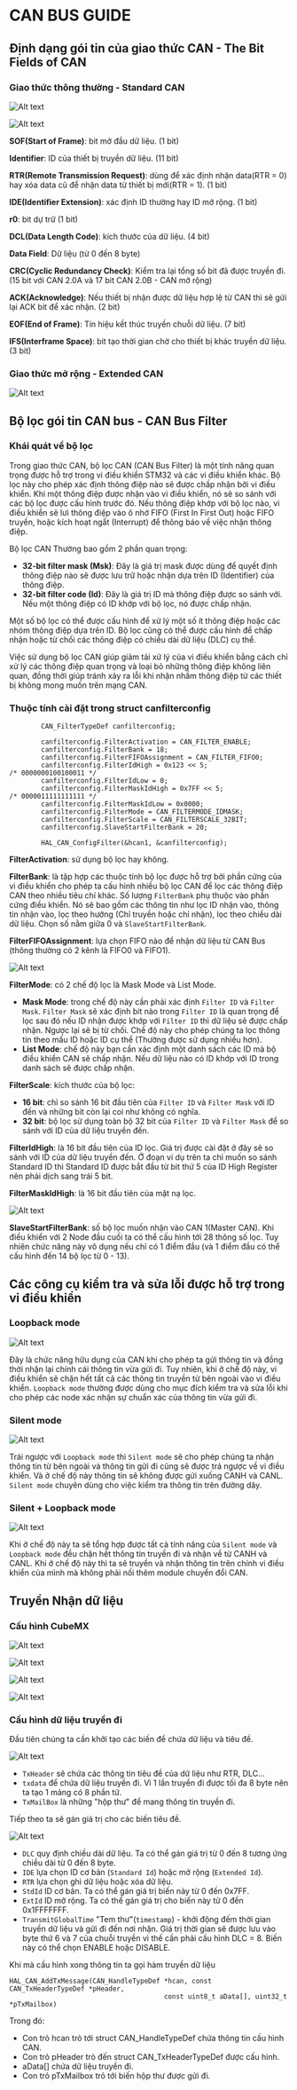 # CAN BUS GUIDE
## Định dạng gói tin của giao thức CAN - The Bit Fields of CAN
### Giao thức thông thường - Standard CAN

![Alt text](image-1.png)

![Alt text](image-11.png)

**SOF(Start of Frame)**: bit mở đầu dữ liệu. (1 bit)

**Identifier**: ID của thiết bị truyền dữ liệu. (11 bit)

**RTR(Remote Transmission Request)**: dùng để xác định nhận data(RTR = 0) hay xóa data cũ để nhận data từ thiết bị mới(RTR = 1). (1 bit)

**IDE(Identifier Extension)**: xác định ID thường hay ID mở rộng. (1 bit)

**r0**: bit dự trữ (1 bit)

**DCL(Data Length Code)**: kích thước của dữ liệu. (4 bit)

**Data Field**: Dữ liệu (từ 0 đến 8 byte)

**CRC(Cyclic Redundancy Check)**: Kiểm tra lại tổng số bit đã được truyền đi. (15 bit với CAN 2.0A và 17 bit CAN 2.0B - CAN mở rộng)

**ACK(Acknowledge)**: Nếu thiết bị nhận được dữ liệu hợp lệ từ CAN thì sẽ gửi lại ACK bit để xác nhận. (2 bit)

**EOF(End of Frame)**: Tín hiệu kết thúc truyền chuỗi dữ liệu. (7 bit)

**IFS(Interframe Space)**: bit tạo thời gian chờ cho thiết bị khác truyền dữ liệu. (3 bit)

### Giao thức mở rộng -  Extended CAN

![Alt text](image-2.png)

## Bộ lọc gói tin CAN bus - CAN Bus Filter
### Khái quát về bộ lọc
Trong giao thức CAN, bộ lọc CAN (CAN Bus Filter) là một tính năng quan trọng được hỗ trợ trong vi điều khiển STM32 và các vi điều khiển khác. Bộ lọc này cho phép xác định thông điệp nào sẽ được chấp nhận bởi vi điều khiển. Khi một thông điệp được nhận vào vi điều khiển, nó sẽ so sánh với các bộ lọc được cấu hình trước đó. Nếu thông điệp khớp với bộ lọc nào, vi điều khiển sẽ lưi thông điệp vào ô nhớ FIFO (First In First Out) hoặc FIFO truyền, hoặc kích hoạt ngắt (Interrupt) để thông báo về việc nhận thông điệp.

Bộ lọc CAN Thường bao gồm 2 phần quan trọng:
- **32-bit filter mask (Msk)**: Đây là giá trị mask được dùng để quyết định thông điệp nào sẽ được lưu trữ hoặc nhận dựa trên ID (Identifier) của thông điệp.
- **32-bit filter code (Id)**: Đây là giá trị ID mà thông điệp được so sánh với. Nếu một thông điệp có ID khớp với bộ lọc, nó được chấp nhận.

Một số bộ lọc có thể được cấu hình để xử lý một số ít thông điệp hoặc các nhóm thông điệp dựa trên ID. Bộ lọc cũng có thể được cấu hình để chấp nhận hoặc từ chối các thông điệp có chiều dài dữ liệu (DLC) cụ thể.

Việc sử dụng bộ lọc CAN giúp giảm tải xử lý của vi điều khiển bằng cách chỉ xử lý các thông điệp quan trọng và loại bỏ những thông điệp không liên quan, đồng thời giúp tránh xảy ra lỗi khi nhận nhầm thông điệp từ các thiết bị không mong muốn trên mạng CAN.

### Thuộc tính cài đặt trong struct canfilterconfig 

```
        CAN_FilterTypeDef canfilterconfig;

        canfilterconfig.FilterActivation = CAN_FILTER_ENABLE;
        canfilterconfig.FilterBank = 18;  
        canfilterconfig.FilterFIFOAssignment = CAN_FILTER_FIFO0;
        canfilterconfig.FilterIdHigh = 0x123 << 5;                      /* 0000000100100011 */
        canfilterconfig.FilterIdLow = 0;
        canfilterconfig.FilterMaskIdHigh = 0x7FF << 5;                  /* 0000011111111111 */
        canfilterconfig.FilterMaskIdLow = 0x0000;
        canfilterconfig.FilterMode = CAN_FILTERMODE_IDMASK;
        canfilterconfig.FilterScale = CAN_FILTERSCALE_32BIT;
        canfilterconfig.SlaveStartFilterBank = 20;  

        HAL_CAN_ConfigFilter(&hcan1, &canfilterconfig);
```

**FilterActivation**: sử dụng bộ lọc hay không.

**FilterBank**: là tập hợp các thuộc tính bộ lọc được hỗ trợ bởi phần cứng của vi điều khiển cho phép ta cấu hình nhiều bộ lọc CAN để lọc các thông điệp CAN theo nhiều tiêu chí khác. Số lượng `FilterBank` phụ thuộc vào phần cứng điều khiển. Nó sẽ bao gồm các thông tin như lọc ID nhận vào, thông tin nhận vào, lọc theo hướng (Chỉ truyền hoặc chỉ nhận), lọc theo chiều dài dữ liệu. Chọn số nằm giữa 0 và `SlaveStartFilterBank`.

**FilterFIFOAssignment**: lựa chọn FIFO nào để nhận dữ liệu từ CAN Bus (thông thường có 2 kênh là FIFO0 và FIFO1).

![Alt text](image.png)

**FilterMode**: có 2 chế độ lọc là Mask Mode và List Mode.
- **Mask Mode**: trong chế độ này cần phải xác định `Filter ID` và `Filter Mask`. `Filter Mask` sẽ xác định bit nào trong `Filter ID` là quan trọng để lọc sau đó nếu ID nhận được khớp với `Filter ID` thì dữ liệu sẽ được chấp nhận. Ngược lại sẽ bị từ chối. Chế độ này cho phép chúng ta lọc thông tin theo mấu ID hoặc ID cụ thể (Thường được sử dụng nhiều hơn).
- **List Mode**: chế độ này bạn cần xác định một danh sách các ID mà bộ điều khiển CAN sẽ chấp nhận. Nếu dữ liệu nào có ID khớp với ID trong danh sách sẽ được chấp nhận. 

**FilterScale**: kích thước của bộ lọc: 
- **16 bit**: chỉ so sánh 16 bit đầu tiên của `Filter ID` và `Filter Mask` với ID đến và những bit còn lại coi như không có nghĩa.
- **32 bit**: bộ lọc sử dụng toàn bộ 32 bit của `Filter ID` và `Filter Mask` để so sánh với ID của dữ liệu truyền đến. 
    
**FilterIdHigh**: là 16 bit đầu tiên của ID lọc. Giá trị được cài đặt ở đây sẽ so sánh với ID của dữ liệu truyền đến. Ở đoạn ví dụ trên ta chỉ muốn so sánh Standard ID thì Standard ID được bắt đầu từ bit thứ 5 của ID High Register nên phải dịch sang trái 5 bit.

**FilterMaskIdHigh**: là 16 bit đầu tiên của mặt nạ lọc. 

![Alt text](image-3.png)

**SlaveStartFilterBank**: số bộ lọc muốn nhận vào CAN 1(Master CAN). Khi điều khiển với 2 Node đầu cuối ta có thể cấu hình tới 28 thông số lọc. Tuy nhiên chức năng này vô dụng nếu chỉ có 1 điểm đầu (và 1 điểm đầu có thể cấu hình đến 14 bộ lọc từ 0 - 13). 

## Các công cụ kiểm tra và sửa lỗi được hỗ trợ trong vi điều khiển
### Loopback mode

![Alt text](image-9.png)

Đây là chức năng hữu dụng của CAN khi cho phép ta gửi thông tin và đồng thời nhận lại chính cái thông tin vừa gửi đi. Tuy nhiên, khi ở chế độ này, vi điều khiển sẽ chặn hết tất cả các thông tin truyền từ bên ngoài vào vi điều khiển. `Loopback mode` thường được dùng cho mục đích kiểm tra và sửa lỗi khi cho phép các node xác nhận sự chuẩn xác của thông tin vừa gửi đi.

### Silent mode

![Alt text](image-8.png)

Trái ngược với `Loopback mode` thì `Silent mode` sẽ cho phép chúng ta nhận thông tin từ bên ngoài và thông tin gửi đi cũng sẽ được trả ngược về vi điều khiển. Và ở chế độ này thông tin sẽ không được gửi xuống CANH và CANL. `Silent mode` chuyên dùng cho việc kiểm tra thông tin trên đường dây.

### Silent + Loopback mode

![Alt text](image-10.png)

Khi ở chế độ này ta sẽ tổng hợp được tất cả tính năng của `Silent mode` và `Loopback mode` đều chặn hết thông tin truyền đi và nhận về từ CANH và CANL. Khi ở chế độ này thì ta sẽ truyền và nhận thông tin trên chính vi điều khiển của mình mà không phải nối thêm module chuyển đổi CAN.

## Truyền Nhận dữ liệu

### Cấu hình CubeMX

![Alt text](image-12.png)

![Alt text](image-4.png)

![Alt text](image-7.png)

![Alt text](image-5.png)

### Cấu hình dữ liệu truyền đi 

Đầu tiên chúng ta cần khởi tạo các biến để chứa dữ liệu và tiêu đề.

![Alt text](image-6.png)

- `TxHeader` sẽ chứa các thông tin tiêu đề của dữ liệu như RTR, DLC...
- `txdata` để chứa dữ liệu truyền đi. Vì 1 lần truyền đi được tối đa 8 byte nên ta tạo 1 mảng có 8 phần tử.
- `TxMailBox` là những "hộp thư" để mang thông tin truyền đi.

Tiếp theo ta sẽ gán giá trị cho các biến tiêu đề.

![Alt text](image-13.png)

- `DLC` quy định chiều dài dữ liệu. Ta có thể gán giá trị từ 0 đến 8 tương ứng chiều dài từ 0 đến 8 byte.
- `IDE` lựa chọn ID cơ bản (`Standard Id`) hoặc mở rộng (`Extended Id`).
- `RTR` lựa chọn ghi dữ liệu hoặc xóa dữ liệu.
- `StdId` ID cơ bản. Ta có thể gán giá trị biến này từ 0 đến 0x7FF.
- `ExtId` ID mở rộng. Ta có thể gán giá trị cho biến này từ 0 đến 0x1FFFFFFF.
- `TransmitGlobalTime` "Tem thư"(`timestamp`) - khởi động đếm thời gian truyền dữ liệu và gửi đi đến nơi nhận. Giá trị thời gian sẽ được lưu vào byte thứ 6 và 7 của chuỗi truyền vì thế cần phải cấu hình DLC = 8. Biến này có thể chọn ENABLE hoặc DISABLE.

Khi mà cấu hình xong thông tin ta gọi hàm truyền dữ liệu

```
HAL_CAN_AddTxMessage(CAN_HandleTypeDef *hcan, const CAN_TxHeaderTypeDef *pHeader,
                                       const uint8_t aData[], uint32_t *pTxMailbox)
```

Trong đó:
- Con trỏ hcan trỏ tới struct CAN_HandleTypeDef chứa thông tin cấu hình CAN.
- Con trỏ pHeader trỏ đến struct CAN_TxHeaderTypeDef được cấu hình.
- aData[] chứa dữ liệu truyền đi.
- Con trỏ pTxMailbox trỏ tới biến hộp thư được gửi đi.

